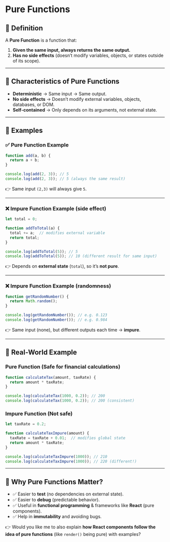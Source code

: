 # Pure Functions

## 🔹 Definition

A **Pure Function** is a function that:

1. **Given the same input, always returns the same output.**
2. **Has no side effects** (doesn’t modify variables, objects, or states outside of its scope).

---

## 🔹 Characteristics of Pure Functions

* **Deterministic** → Same input → Same output.
* **No side effects** → Doesn’t modify external variables, objects, databases, or DOM.
* **Self-contained** → Only depends on its arguments, not external state.

---

## 🔹 Examples

### ✅ Pure Function Example

```js
function add(a, b) {
  return a + b;
}

console.log(add(2, 3)); // 5
console.log(add(2, 3)); // 5 (always the same result)
```

👉 Same input `(2,3)` will always give `5`.

---

### ❌ Impure Function Example (side effect)

```js
let total = 0;

function addToTotal(a) {
  total += a;  // modifies external variable
  return total;
}

console.log(addToTotal(5)); // 5
console.log(addToTotal(5)); // 10 (different result for same input)
```

👉 Depends on **external state** (`total`), so it’s **not pure**.

---

### ❌ Impure Function Example (randomness)

```js
function getRandomNumber() {
  return Math.random();
}

console.log(getRandomNumber()); // e.g. 0.123
console.log(getRandomNumber()); // e.g. 0.984
```

👉 Same input (none), but different outputs each time → **impure**.

---

## 🔹 Real-World Example

### Pure Function (Safe for financial calculations)

```js
function calculateTax(amount, taxRate) {
  return amount * taxRate;
}

console.log(calculateTax(1000, 0.2)); // 200
console.log(calculateTax(1000, 0.2)); // 200 (consistent)
```

### Impure Function (Not safe)

```js
let taxRate = 0.2;

function calculateTaxImpure(amount) {
  taxRate = taxRate + 0.01;  // modifies global state
  return amount * taxRate;
}

console.log(calculateTaxImpure(1000)); // 210
console.log(calculateTaxImpure(1000)); // 220 (different!)
```

---

## 🔹 Why Pure Functions Matter?

* ✅ Easier to **test** (no dependencies on external state).
* ✅ Easier to **debug** (predictable behavior).
* ✅ Useful in **functional programming** & frameworks like **React** (pure components).
* ✅ Help in **immutability** and avoiding bugs.


👉 Would you like me to also explain **how React components follow the idea of pure functions** (like `render()` being pure) with examples?
